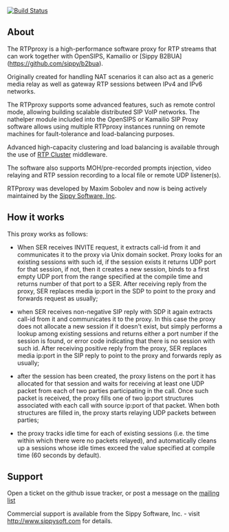 [![Build Status](https://travis-ci.org/sippy/rtpproxy.svg?branch=master)](https://travis-ci.org/sippy/rtpproxy)

## About

The RTPproxy is a high-performance software proxy for RTP streams that can
work together with OpenSIPS, Kamailio or [Sippy B2BUA]
(https://github.com/sippy/b2bua).

Originally created for handling NAT scenarios it can also act as a generic
media relay as well as gateway RTP sessions between IPv4 and IPv6 networks.

The RTPproxy supports some advanced features, such as remote control mode,
allowing building scalable distributed SIP VoIP networks. The nathelper module
included into the OpenSIPS or Kamailio SIP Proxy software allows using multiple
RTPproxy instances running on remote machines for fault-tolerance and
load-balancing purposes.

Advanced high-capacity clustering and load balancing is available through the
use of [RTP Cluster](https://github.com/sippy/rtp_cluster) middleware.

The software also supports MOH/pre-recorded prompts injection,  video relaying
and RTP session recording to a local file or remote UDP listener(s).

RTPproxy was developed by Maxim Sobolev and now is being actively maintained
by the [Sippy Software, Inc](http://www.sippysoft.com).

## How it works

This proxy works as follows:

- When SER receives INVITE request, it extracts call-id from it and
  communicates it to the proxy via Unix domain socket. Proxy looks for an
  existing sessions with such id, if the session exists it returns UDP port
  for that session, if not, then it creates a new session, binds to a first
  empty UDP port from the range specified at the compile time and returns
  number of that port to a SER. After receiving reply from the proxy, SER
  replaces media ip:port in the SDP to point to the proxy and forwards
  request as usually;

- when SER receives non-negative SIP reply with SDP it again extracts
  call-id from it and communicates it to the proxy. In this case the proxy
  does not allocate a new session if it doesn't exist, but simply performs a
  lookup among existing sessions and returns either a port number if the
  session is found, or error code indicating that there is no session with
  such id. After receiving positive reply from the proxy, SER replaces media
  ip:port in the SIP reply to point to the proxy and forwards reply as
  usually;

- after the session has been created, the proxy listens on the port it has
  allocated for that session and waits for receiving at least one UDP
  packet from each of two parties participating in the call. Once such
  packet is received, the proxy fills one of two ip:port structures
  associated with each call with source ip:port of that packet. When both
  structures are filled in, the proxy starts relaying UDP packets between
  parties;

- the proxy tracks idle time for each of existing sessions (i.e. the time
  within which there were no packets relayed), and automatically cleans
  up a sessions whose idle times exceed the value specified at compile
  time (60 seconds by default).


## Support

Open a ticket on the github issue tracker, or post a message on the [mailing
list](https://groups.google.com/forum/#!forum/rtpproxy)

Commercial support is available from the Sippy Software, Inc. - visit
http://www.sippysoft.com for details.
